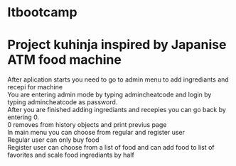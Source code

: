# Itbootcamp
# Project kuhinja inspired by Japanise ATM food machine

 After aplication starts you need to go to admin menu to add ingrediants and recepi for machine <br/>
 You are entering admin mode by typing admincheatcode and login by typing admincheatcode as password.<br/>
 After you are finished adding ingrediants and recepies you can go back by entering 0.<br/>
 0 removes from history objects and print previus page<br/>
 In main menu you can choose from regular and register user<br/>
 Regular user can only buy food <br/>
 Register user can choose from a list of food and can add food to list of favorites and scale food ingrediants by half<br/>

